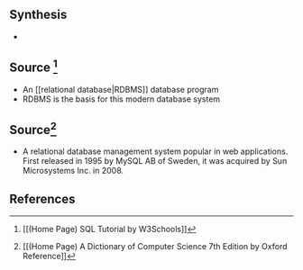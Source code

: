 ## Synthesis
- 
## Source [^1]
- An [[relational database|RDBMS]] database program
- RDBMS is the basis for this modern database system

## Source[^2]
- A relational database management system popular in web applications. First released in 1995 by MySQL AB of Sweden, it was acquired by Sun Microsystems Inc. in 2008.
## References

[^1]: [[(Home Page) SQL Tutorial by W3Schools]]
[^2]: [[(Home Page) A Dictionary of Computer Science 7th Edition by Oxford Reference]]